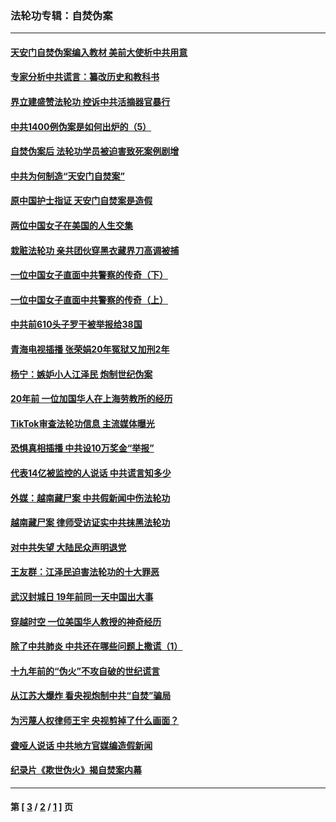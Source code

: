 ### 法轮功专辑：自焚伪案
---
#### [天安门自焚伪案编入教材 美前大使析中共用意](../../pages/nf5562/n13791932.md?11230430) 
#### [专家分析中共谎言：纂改历史和教科书](../../pages/nf5562/n13781542.md?11230430) 
#### [界立建盛赞法轮功 控诉中共活摘器官暴行](../../pages/nf5562/n13781971.md?11230430) 
#### [中共1400例伪案是如何出炉的（5）](../../pages/nf5562/n13226831.md?11230430) 
#### [自焚伪案后 法轮功学员被迫害致死案例剧增](../../pages/nf5562/n13190600.md?11230430) 
#### [中共为何制造“天安门自焚案”](../../pages/nf5562/n13183270.md?11230430) 
#### [原中国护士指证 天安门自焚案是造假](../../pages/nf5562/n13172289.md?11230430) 
#### [两位中国女子在美国的人生交集](../../pages/nf5562/n13156138.md?11230430) 
#### [栽赃法轮功 亲共团伙穿黑衣藏界刀高调被捕](../../pages/nf5562/n13073780.md?11230430) 
#### [一位中国女子直面中共警察的传奇（下）](../../pages/nf5562/n12989706.md?11230430) 
#### [一位中国女子直面中共警察的传奇（上）](../../pages/nf5562/n12985072.md?11230430) 
#### [中共前610头子罗干被举报给38国](../../pages/nf5562/n12975419.md?11230430) 
#### [青海电视插播 张荣娟20年冤狱又加刑2年](../../pages/nf5562/n12738166.md?11230430) 
#### [杨宁：嫉妒小人江泽民 炮制世纪伪案](../../pages/nf5562/n12724108.md?11230430) 
#### [20年前 一位加国华人在上海劳教所的经历](../../pages/nf5562/n12707932.md?11230430) 
#### [TikTok审查法轮功信息 主流媒体曝光](../../pages/nf5562/n12362336.md?11230430) 
#### [恐惧真相插播 中共设10万奖金“举报”](../../pages/nf5562/n12306396.md?11230430) 
#### [代表14亿被监控的人说话 中共谎言知多少](../../pages/nf5562/n12297484.md?11230430) 
#### [外媒：越南藏尸案 中共假新闻中伤法轮功](../../pages/nf5562/n12264411.md?11230430) 
#### [越南藏尸案 律师受访证实中共抹黑法轮功](../../pages/nf5562/n12261878.md?11230430) 
#### [对中共失望 大陆民众声明退党](../../pages/nf5562/n12187315.md?11230430) 
#### [王友群：江泽民迫害法轮功的十大罪恶](../../pages/nf5562/n12169074.md?11230430) 
#### [武汉封城日 19年前同一天中国出大事](../../pages/nf5562/n12150901.md?11230430) 
#### [穿越时空  一位美国华人教授的神奇经历](../../pages/nf5562/n12097460.md?11230430) 
#### [除了中共肺炎 中共还在哪些问题上撒谎（1）](../../pages/nf5562/n11955770.md?11230430) 
#### [十九年前的“伪火”不攻自破的世纪谎言](../../pages/nf5562/n11813238.md?11230430) 
#### [从江苏大爆炸 看央视炮制中共“自焚”骗局](../../pages/nf5562/n11140275.md?11230430) 
#### [为污蔑人权律师王宇 央视剪掉了什么画面？](../../pages/nf5562/n11130142.md?11230430) 
#### [聋哑人说话 中共地方官媒编造假新闻](../../pages/nf5562/n11006067.md?11230430) 
#### [纪录片《欺世伪火》揭自焚案内幕](../../pages/nf5562/n11002664.md?11230430) 

---
#### 第 [ [3](./3.md?11230430) / [2](./2.md?11230430) / [1](./1.md?11230430) ] 页
